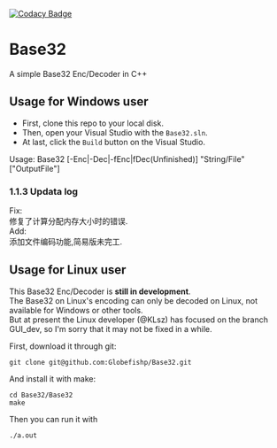 [![Codacy Badge](https://api.codacy.com/project/badge/Grade/fd0ec010520447c597207fcdb0acc57a)](https://www.codacy.com/app/KuangLei/Base32?utm_source=github.com&amp;utm_medium=referral&amp;utm_content=Globefishp/Base32&amp;utm_campaign=Badge_Grade)  

# Base32
A simple Base32 Enc/Decoder in C++  

## Usage for Windows user

* First, clone this repo to your local disk.
* Then, open your Visual Studio with the `Base32.sln`.
* At last, click the `Build` button on the Visual Studio.

Usage: Base32 [-Enc|-Dec|-fEnc|fDec(Unfinished)] "String/File" ["OutputFile"]
### 1.1.3 Updata log  
Fix:  
修复了计算分配内存大小时的错误.  
Add:  
添加文件编码功能,简易版未完工.  

## Usage for Linux user
This Base32 Enc/Decoder is **still in development**.  
The Base32 on Linux's encoding can only be decoded on Linux, not available for Windows or other tools.  
But at present the Linux developer (@KLsz) has focused on the branch GUI\_dev, so I'm sorry that it may not be fixed in a while.  

First, download it through git:  
```
git clone git@github.com:Globefishp/Base32.git
```
And install it with make:  
```
cd Base32/Base32
make
```
Then you can run it with  
```
./a.out
```

